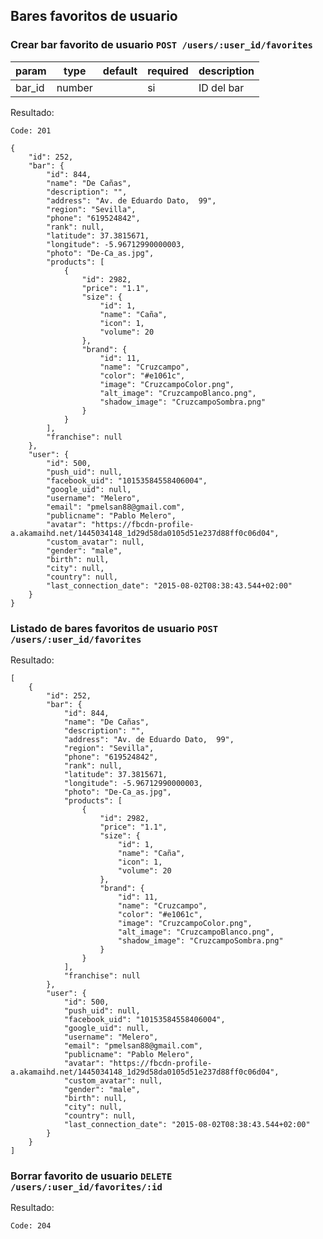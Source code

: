 ## Bares favoritos de usuario

### Crear bar favorito de usuario `POST /users/:user_id/favorites`

| param | type | default | required | description |
| --- | --- | --- | --- | --- |
| bar_id | number | | si | ID del bar |

Resultado:

    Code: 201

    {
        "id": 252,
        "bar": {
            "id": 844,
            "name": "De Cañas",
            "description": "",
            "address": "Av. de Eduardo Dato,  99",
            "region": "Sevilla",
            "phone": "619524842",
            "rank": null,
            "latitude": 37.3815671,
            "longitude": -5.96712990000003,
            "photo": "De-Ca_as.jpg",
            "products": [
                {
                    "id": 2982,
                    "price": "1.1",
                    "size": {
                        "id": 1,
                        "name": "Caña",
                        "icon": 1,
                        "volume": 20
                    },
                    "brand": {
                        "id": 11,
                        "name": "Cruzcampo",
                        "color": "#e1061c",
                        "image": "CruzcampoColor.png",
                        "alt_image": "CruzcampoBlanco.png",
                        "shadow_image": "CruzcampoSombra.png"
                    }
                }
            ],
            "franchise": null
        },
        "user": {
            "id": 500,
            "push_uid": null,
            "facebook_uid": "10153584558406004",
            "google_uid": null,
            "username": "Melero",
            "email": "pmelsan88@gmail.com",
            "publicname": "Pablo Melero",
            "avatar": "https://fbcdn-profile-a.akamaihd.net/1445034148_1d29d58da0105d51e237d88ff0c06d04",
            "custom_avatar": null,
            "gender": "male",
            "birth": null,
            "city": null,
            "country": null,
            "last_connection_date": "2015-08-02T08:38:43.544+02:00"
        }
    }

### Listado de bares favoritos de usuario `POST /users/:user_id/favorites`

Resultado:

    [
        {
            "id": 252,
            "bar": {
                "id": 844,
                "name": "De Cañas",
                "description": "",
                "address": "Av. de Eduardo Dato,  99",
                "region": "Sevilla",
                "phone": "619524842",
                "rank": null,
                "latitude": 37.3815671,
                "longitude": -5.96712990000003,
                "photo": "De-Ca_as.jpg",
                "products": [
                    {
                        "id": 2982,
                        "price": "1.1",
                        "size": {
                            "id": 1,
                            "name": "Caña",
                            "icon": 1,
                            "volume": 20
                        },
                        "brand": {
                            "id": 11,
                            "name": "Cruzcampo",
                            "color": "#e1061c",
                            "image": "CruzcampoColor.png",
                            "alt_image": "CruzcampoBlanco.png",
                            "shadow_image": "CruzcampoSombra.png"
                        }
                    }
                ],
                "franchise": null
            },
            "user": {
                "id": 500,
                "push_uid": null,
                "facebook_uid": "10153584558406004",
                "google_uid": null,
                "username": "Melero",
                "email": "pmelsan88@gmail.com",
                "publicname": "Pablo Melero",
                "avatar": "https://fbcdn-profile-a.akamaihd.net/1445034148_1d29d58da0105d51e237d88ff0c06d04",
                "custom_avatar": null,
                "gender": "male",
                "birth": null,
                "city": null,
                "country": null,
                "last_connection_date": "2015-08-02T08:38:43.544+02:00"
            }
        }
    ]

### Borrar favorito de usuario  `DELETE /users/:user_id/favorites/:id`

Resultado:

    Code: 204
